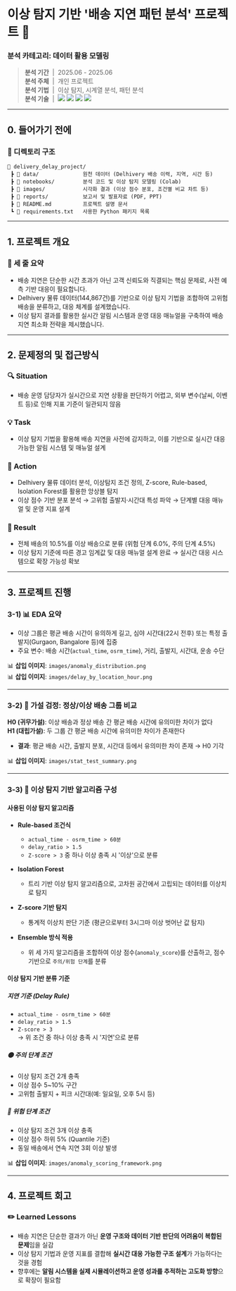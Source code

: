 # 이상 탐지 기반 '배송 지연 패턴 분석' 프로젝트 🚚

### 분석 카테고리: 데이터 활용 모델링
> **분석 기간** &nbsp;|&nbsp;  2025.06 - 2025.06 <br/>
> **분석 주체** &nbsp;|&nbsp;  개인 프로젝트 <br/>
> **분석 기법** &nbsp;|&nbsp;  이상 탐지, 시계열 분석, 패턴 분석 <br/>
> **분석 기술** &nbsp;|&nbsp;  <img src="https://img.shields.io/badge/Python-3776AB?style=flat&logo=python&logoColor=white"/> <img src="https://img.shields.io/badge/Scikit--learn-F7931E?style=flat&logo=scikit-learn&logoColor=white"/> <img src="https://img.shields.io/badge/Numpy-013243?style=flat&logo=numpy&logoColor=white"/> <img src="https://img.shields.io/badge/Matplotlib-11557C?style=flat&logo=matplotlib&logoColor=white"/>

---

## 0. 들어가기 전에

### 📂 디렉토리 구조

```plaintext
📁 delivery_delay_project/
 ┣ 📁 data/              원천 데이터 (Delhivery 배송 이력, 지역, 시간 등)
 ┣ 📁 notebooks/         분석 코드 및 이상 탐지 모델링 (Colab)
 ┣ 📁 images/            시각화 결과 (이상 점수 분포, 조건별 비교 차트 등)
 ┣ 📁 reports/           보고서 및 발표자료 (PDF, PPT)
 ┣ 📄 README.md          프로젝트 설명 문서
 ┗ 📄 requirements.txt   사용한 Python 패키지 목록
```

---
## 1. 프로젝트 개요

### 📌 세 줄 요약
- 배송 지연은 단순한 시간 초과가 아닌 고객 신뢰도와 직결되는 핵심 문제로, 사전 예측 기반 대응이 필요합니다.  
- Delhivery 물류 데이터(144,867건)를 기반으로 이상 탐지 기법을 조합하여 고위험 배송을 분류하고, 대응 체계를 설계했습니다.  
- 이상 탐지 결과를 활용한 실시간 알림 시스템과 운영 대응 매뉴얼을 구축하여 배송 지연 최소화 전략을 제시했습니다.

---

## 2. 문제정의 및 접근방식

### 🔍 Situation
- 배송 운영 담당자가 실시간으로 지연 상황을 판단하기 어렵고, 외부 변수(날씨, 이벤트 등)로 인해 지표 기준이 일관되지 않음

### 💡 Task
- 이상 탐지 기법을 활용해 배송 지연을 사전에 감지하고, 이를 기반으로 실시간 대응 가능한 알림 시스템 및 매뉴얼 설계

### 🏃 Action
- Delhivery 물류 데이터 분석, 이상탐지 조건 정의, Z-score, Rule-based, Isolation Forest를 활용한 앙상블 탐지  
- 이상 점수 기반 분포 분석 → 고위험 출발지·시간대 특성 파악 → 단계별 대응 매뉴얼 및 운영 지표 설계

### 🚀 Result
- 전체 배송의 10.5%를 이상 배송으로 분류 (위험 단계 6.0%, 주의 단계 4.5%)  
- 이상 탐지 기준에 따른 경고 임계값 및 대응 매뉴얼 설계 완료 → 실시간 대응 시스템으로 확장 가능성 확보

---

## 3. 프로젝트 진행

### 3-1) 📊 EDA 요약

- 이상 그룹은 평균 배송 시간이 유의하게 길고, 심야 시간대(22시 전후) 또는 특정 출발지(Gurgaon, Bangalore 등)에 집중  
- 주요 변수: 배송 시간(`actual_time`, `osrm_time`), 거리, 출발지, 시간대, 운송 수단  

📊 **삽입 이미지**: `images/anomaly_distribution.png`  
📊 **삽입 이미지**: `images/delay_by_location_hour.png`

---

### 3-2) 🧪 가설 검정: 정상/이상 배송 그룹 비교

**H0 (귀무가설)**: 이상 배송과 정상 배송 간 평균 배송 시간에 유의미한 차이가 없다  
**H1 (대립가설)**: 두 그룹 간 평균 배송 시간에 유의미한 차이가 존재한다  

- **결과**: 평균 배송 시간, 출발지 분포, 시간대 등에서 유의미한 차이 존재 → H0 기각  

📊 **삽입 이미지**: `images/stat_test_summary.png`

---

### 3-3) 🤖 이상 탐지 기반 알고리즘 구성

#### 사용된 이상 탐지 알고리즘

- **Rule-based 조건식**  
  - `actual_time - osrm_time > 60분`  
  - `delay_ratio > 1.5`  
  - `Z-score > 3` 중 하나 이상 충족 시 '이상'으로 분류

- **Isolation Forest**  
  - 트리 기반 이상 탐지 알고리즘으로, 고차원 공간에서 고립되는 데이터를 이상치로 탐지

- **Z-score 기반 탐지**  
  - 통계적 이상치 판단 기준 (평균으로부터 3시그마 이상 벗어난 값 탐지)

- **Ensemble 방식 적용**  
  - 위 세 가지 알고리즘을 조합하여 이상 점수(`anomaly_score`)를 산출하고,
    점수 기반으로 `주의/위험 단계`를 분류


#### 이상 탐지 기반 분류 기준

##### 지연 기준 (Delay Rule)
- `actual_time - osrm_time > 60분`  
- `delay_ratio > 1.5`  
- `Z-score > 3`  
→ 위 조건 중 하나 이상 충족 시 '지연'으로 분류  

##### 🟡 **주의 단계 조건**
- 이상 탐지 조건 2개 충족  
- 이상 점수 5~10% 구간  
- 고위험 출발지 + 피크 시간대(예: 일요일, 오후 5시 등)

##### 🔴 **위험 단계 조건**
- 이상 탐지 조건 3개 이상 충족  
- 이상 점수 하위 5% (Quantile 기준)  
- 동일 배송에서 연속 지연 3회 이상 발생

📊 **삽입 이미지**: `images/anomaly_scoring_framework.png`

---

## 4. 프로젝트 회고

### ✏️ Learned Lessons
- 배송 지연은 단순한 결과가 아닌 **운영 구조와 데이터 기반 판단의 어려움이 복합된 문제**임을 실감  
- 이상 탐지 기법과 운영 지표를 결합해 **실시간 대응 가능한 구조 설계**가 가능하다는 것을 경험  
- 향후에는 **알림 시스템을 실제 시뮬레이션하고 운영 성과를 추적하는 고도화 방향**으로 확장이 필요함
